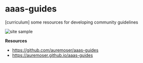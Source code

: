 # aaas-guides
[curriculum] some resources for developing community guidelines

<img src="assets/images/site.jpg" alt="site sample"> 

**Resources**

* https://github.com/auremoser/aaas-guides
* https://auremoser.github.io/aaas-guides